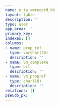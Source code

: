 ```yaml
---
name: u_ta_vmrecord_bk
layout: table
description: ''
type: user
app_area: ''
primary_key: 
indexes: []
columns:
- name: prop_ref
  type: varchar(30)
  description: ''
- name: vm_complete
  type: bit
  description: ''
- name: vm_propref
  type: char(16)
  description: ''
relations: []
pseudo_pk: 
---
```


